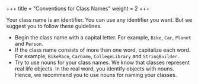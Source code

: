 +++
title = "Conventions for Class Names"
weight = 2
+++

Your class name is an identifier. You can use any identifier you want. But we
suggest you to follow these guidelines.

 * Begin the class name with a capital letter. For example, `Bike`, `Car`,
  `Planet` and `Person`.
 * If the class name consists of more than one word, capitalize each word.
  For example, `BikeRace`, `CarGame`, `CollegeLibrary` and `StringBuilder`.
 * Try to use nouns for your class names. We know that classes represent real
  life objects. In the real word, you identify objects with nouns. Hence,
  we recommend you to use nouns for naming your classes.